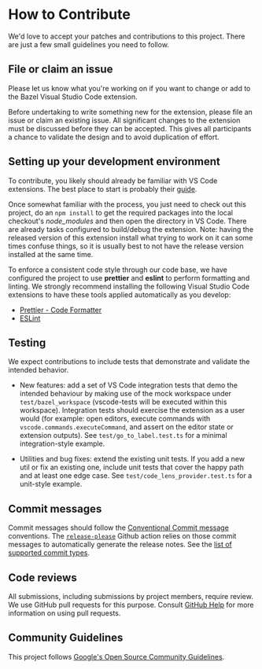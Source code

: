 # How to Contribute

We'd love to accept your patches and contributions to this project. There are
just a few small guidelines you need to follow.

## File or claim an issue

Please let us know what you're working on if you want to change or add to the
Bazel Visual Studio Code extension.

Before undertaking to write something new for the extension, please file an
issue or claim an existing issue. All significant changes to the extension must
be discussed before they can be accepted. This gives all participants a chance
to validate the design and to avoid duplication of effort.

## Setting up your development environment

To contribute, you likely should already be familiar with VS Code extensions.
The best place to start is probably their
[guide](https://code.visualstudio.com/api/get-started/your-first-extension).

Once somewhat familiar with the process, you just need to check out this
project, do an `npm install` to get the required packages into the local
checkout's _node_modules_ and then open the directory in VS Code. There are
already tasks configured to build/debug the extension. Note: having the released
version of this extension install what trying to work on it can some times
confuse things, so it is usually best to not have the release version installed
at the same time.

To enforce a consistent code style through our code base, we have configured
the project to use **prettier** and **eslint** to perform formatting and
linting. We strongly recommend installing the following Visual Studio Code
extensions to have these tools applied automatically as you develop:

- [Prettier - Code Formatter](https://marketplace.visualstudio.com/items?itemName=esbenp.prettier-vscode)
- [ESLint](https://marketplace.visualstudio.com/items?itemName=dbaeumer.vscode-eslint)

## Testing

We expect contributions to include tests that demonstrate and validate the intended behavior.

- New features: add a set of VS Code integration tests that demo the intended behaviour by making use of the mock workspace under `test/bazel_workspace` (vscode-tests will be executed within this workspace). Integration tests should exercise the extension as a user would (for example: open editors, execute commands with `vscode.commands.executeCommand`, and assert on the editor state or extension outputs). See `test/go_to_label.test.ts` for a minimal integration-style example.

- Utilities and bug fixes: extend the existing unit tests. If you add a new util or fix an existing one, include unit tests that cover the happy path and at least one edge case. See `test/code_lens_provider.test.ts` for a unit-style example.

## Commit messages

Commit messages should follow the [Conventional Commit message](https://www.conventionalcommits.org/)
conventions. The [`release-please`](https://github.com/google-github-actions/release-please-action)
Github action relies on those commit messages to automatically generate the
release notes. See the [list of supported commit types](https://github.com/googleapis/release-please/blob/main/src/changelog-notes.ts#L43).

## Code reviews

All submissions, including submissions by project members, require review. We
use GitHub pull requests for this purpose. Consult
[GitHub Help](https://help.github.com/articles/about-pull-requests/) for more
information on using pull requests.

## Community Guidelines

This project follows [Google's Open Source Community
Guidelines](https://opensource.google.com/conduct/).
